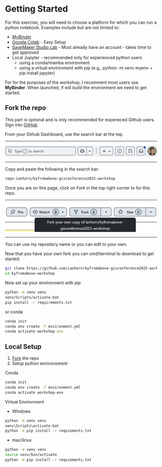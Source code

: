 # Getting Started

For this exercise, you will need to choose a platform for which you can run a python notebook.  Examples include but are not limited to:

- [MyBinder](https://mybinder.org)
- [Google Colab](https://colab.research.google.com/) - Easy Setup
- [SageMaker Studio Lab](https://studiolab.sagemaker.aws/) - Must already have an account - takes time to get approved
 - Local Jupyter - recommended only for experienced python users
    - using a conda/mamba environment
    - using a virtual environment with pip (e.g., python -m venv myenv + pip install jupyter)

For for the purposes of the workshop, I recomment most users use **MyBinder**.  When launched, if will build the environment we need to get started.

## Fork the repo

This part is optional and is only recommended for experieced Github users. Sign into [GitHub](https://github.com)

From your Github Dashboard, use the search bar at the top.
___
![Github Search](assets/github_search.png)
___
Copy and paste the following in the search bar:

```bash
repo:ianhorn/kyfromabove-gisconference2025-workshop
```

Once you are on this page, click on *Fork* in the top right corner to for this repo.
___
![Github Fork](assets/github_fork.png)
___
You can use my repository name or you can edit to your own.  

Now that you have your own fork you can cmd/terminal to download to get started.

```bash
git clone https://github.com/ianhorn/kyfromabove-gisconference2025-workshop.git kyfromabove-workshop
cd kyfromabove-workshop
```

Now set up your environment with pip

```cmd
python -m venv venv
venv/Scripts/activate.bat
pip install -r requirements.txt
```

or conda

```cmd
conda init
conda env create -f environment.yml
conda activate workshop-env
```

## Local Setup

1. [Fork](../index.md) the repo
2. Setup python environoment

Conda

```bash
conda init
conda env create -f environment.yml
conda activate workshop-env
```

Virtual Environment

- Windows

```bash
python -m venv venv
venv\Scripts\activate.bat
python -m pip install -r requiements.txt
```

- mac/linux

```bash
python -m venv venv
source venv/bin/activate
python -m pip install -r requiements.txt
```
